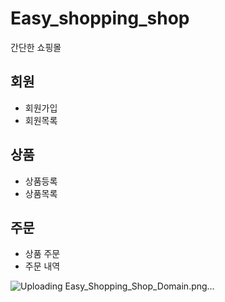# Easy_shopping_shop
간단한 쇼핑몰

## 회원
- 회원가입
- 회원목록

## 상품
- 상품등록
- 상품목록

## 주문
- 상품 주문
- 주문 내역


![Uploading Easy_Shopping_Shop_Domain.png…]()
